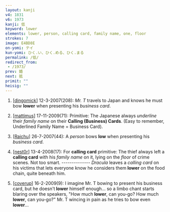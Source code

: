 ```yaml
---
layout: kanji
v4: 1831
v6: 1973
kanji: 低
keyword: lower
elements: lower, person, calling card, family name, one, floor
strokes: 7
image: E4BD8E
on-yomi: テイ
kun-yomi: ひく.い、ひく.める、ひく.まる
permalink: /低/
redirect_from:
 - /1973/
prev: 婚
next: 抵
primit: ""
heisig: ""
---
```


1) [<a href="http://kanji.koohii.com/profile/dingomick">dingomick</a>] 12-3-2007(208): <em>Mr. T</em> travels to Japan and knows he must bow <strong>lower</strong> when presenting his <em>business card</em>.

2) [<a href="http://kanji.koohii.com/profile/mattimus">mattimus</a>] 17-11-2009(71): Primitive: The Japanese always <em>underline</em> their <em>family name</em> on their <strong>Calling (Business) Cards</strong>. (Easy to remember, Underlined Family Name = Business Card).

3) [<a href="http://kanji.koohii.com/profile/Raichu">Raichu</a>] 26-7-2007(44): A <em>person</em> bows <strong>low</strong> when presenting his <em>business card</em>.

4) [<a href="http://kanji.koohii.com/profile/nest0r">nest0r</a>] 13-4-2008(17): For <strong>calling card</strong> primitive: The thief always left a <strong>calling card</strong> with his <em>family name</em> on it, lying on the <em>floor</em> of crime scenes. Not too smart. -------------- <em>Dracula</em> leaves a <em>calling card</em> on his victims that lets everyone know he considers them<strong> lower</strong> on the food chain, quite beneath him.

5) [<a href="http://kanji.koohii.com/profile/coverup">coverup</a>] 16-2-2009(9): I imagine Mr. T bowing to present his business card, but he doesn&#039;t<strong> lower</strong> himself enough... so a limbo chant starts blaring over the speakers, &quot;How much<strong> lower</strong>, can you-go? How much<strong> lower</strong>, can you-go?&quot; Mr. T wincing in pain as he tries to bow even<strong> lower</strong>...

